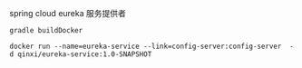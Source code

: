 spring cloud eureka 服务提供者


```
gradle buildDocker

docker run --name=eureka-service --link=config-server:config-server  -d qinxi/eureka-service:1.0-SNAPSHOT 
```